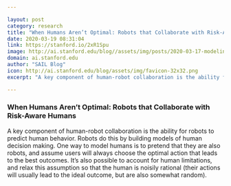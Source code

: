 ```yaml
---

layout: post
category: research
title: "When Humans Aren’t Optimal: Robots that Collaborate with Risk-Aware Humans"
date: 2020-03-19 08:31:04
link: https://stanford.io/2xR1Spu
image: http://ai.stanford.edu/blog//assets/img/posts/2020-03-17-modeling-risky-humans/image1.png
domain: ai.stanford.edu
author: "SAIL Blog"
icon: http://ai.stanford.edu/blog/assets/img/favicon-32x32.png
excerpt: "A key component of human-robot collaboration is the ability for robots to predict human behavior. Robots do this by building models of human decision making. One way to model humans is to pretend that they are also robots, and assume users will always choose the optimal action that leads to the best outcomes. It’s also possible to account for human limitations, and relax this assumption so that the human is noisily rational (their actions will usually lead to the ideal outcome, but are also somewhat random)."

---
```


### When Humans Aren’t Optimal: Robots that Collaborate with Risk-Aware Humans

A key component of human-robot collaboration is the ability for robots to predict human behavior. Robots do this by building models of human decision making. One way to model humans is to pretend that they are also robots, and assume users will always choose the optimal action that leads to the best outcomes. It’s also possible to account for human limitations, and relax this assumption so that the human is noisily rational (their actions will usually lead to the ideal outcome, but are also somewhat random).